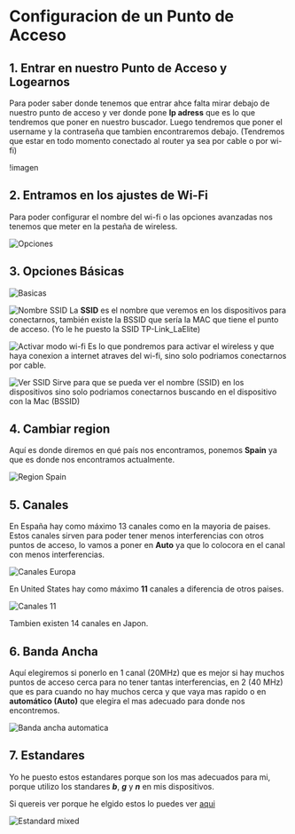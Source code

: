 # Configuracion de un Punto de Acceso

## 1. Entrar en nuestro Punto de Acceso y Logearnos

Para poder saber donde tenemos que entrar ahce falta mirar debajo de nuestro punto de acceso
y ver donde pone **Ip adress** que es lo que tendremos que poner en nuestro buscador.
Luego tendremos que poner el username y la contraseña que tambien encontraremos debajo.
(Tendremos que estar en todo momento conectado al router ya sea por cable o por wi-fi)

!imagen

## 2. Entramos en los ajustes de Wi-Fi

Para poder configurar el nombre del wi-fi o las opciones avanzadas nos tenemos que meter 
en la pestaña de wireless.

![Opciones](./Imagenes/1.png)

## 3. Opciones Básicas

![Basicas](./Imagenes/2.png)

![Nombre SSID](./Imagenes/0.1.png)
La **SSID** es el nombre que veremos en los dispositivos para conectarnos,
también existe la BSSID que sería la MAC que tiene el punto de acceso.
(Yo le he puesto la SSID TP-Link_LaElite)

![Activar modo wi-fi](./Imagenes/0.2.png)
Es lo que pondremos para activar el wireless y que haya conexion a internet
atraves del wi-fi, sino solo podriamos conectarnos por cable.

![Ver SSID](./Imagenes/0.3.png)
Sirve para que se pueda ver el nombre (SSID) en los dispositivos sino 
solo podriamos conectarnos buscando en el dispositivo con la Mac (BSSID)

## 4. Cambiar region

Aquí es donde diremos en qué país nos encontramos, ponemos **Spain** ya que
es donde nos encontramos actualmente.

![Region Spain](./Imagenes/4.png)

## 5. Canales

En España hay como máximo 13 canales como en la mayoria de paises. Estos canales
sirven para poder tener menos interferencias con otros puntos de acceso, lo vamos 
a poner en **Auto** ya que lo colocora en el canal con menos interferencias.

![Canales Europa](./Imagenes/5.png)

En United States hay como máximo **11** canales a diferencia de otros paises.

![Canales 11](./Imagenes/3.png)

Tambien existen 14 canales en Japon.

## 6. Banda Ancha

Aquí elegiremos si ponerlo en 1 canal (20MHz) que es mejor si hay muchos
puntos de acceso cerca para no tener tantas interferencias, en 2 (40 MHz) que es
para cuando no hay muchos cerca y que vaya mas rapido o en **automático (Auto)** 
que elegira el mas adecuado para donde nos encontremos.

![Banda ancha automatica](./Imagenes/6.png)

## 7. Estandares

Yo he puesto estos estandares porque son los mas adecuados para mi, porque utilizo 
los standares ***b***, ***g*** y ***n*** en mis dispositivos.

Si quereis ver porque he elgido estos lo puedes ver [aqui](https://villalba189.github.io/Estandares/)

![Estandard mixed](./Imagenes/7.png)
